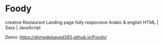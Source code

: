# Foody

creative Restaurant Landing page fully responsive Arabic & english HTML | Sass | JavaScript

Demo: https://ahmedelsayed265.github.io/Foody/ 
